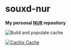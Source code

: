 # souxd-nur

**My personal [NUR](https://github.com/nix-community/NUR) repository**

![Build and populate cache](https://github.com/souxd/souxd-nur/.github/workflows/Build%20and%20populate%20cache/badge.svg)

[![Cachix Cache](https://img.shields.io/badge/cachix-souxd-blue.svg)](https://souxd.cachix.org)

